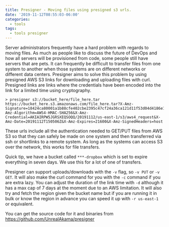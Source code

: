 ```yaml
---
title: Presigner - Moving files using presigned s3 urls.
date: '2019-11-12T08:55:03-06:00'
categories:
  - tools
tags:
  - tools presigner
---
```

Server administrators frequently have a hard problem with regards to moving files. As much as people like to discuss the future of DevOps and how all servers will be provisioned from code, some people still have servers that are pets. It can frequently be difficult to transfer files from one system to another when those systems are on different networks or different data centers. Presigner aims to solve this problem by using presigned AWS S3 links for downloading and uploading files with curl. Presigned links are links where the credentials have been encoded into the link for a limited time using cryptography.

```
> presigner s3://bucket_here/file_here.tar
https://bucket_here.s3.amazonaws.com/file_here.tar?X-Amz-Signature=18424ca80001a1b88cfe402cbe2395c47cf24a36ca121d11f53d04d4186e1369&X-Amz-Algorithm=AWS4-HMAC-SHA256&X-Amz-Credential=AKIAIRPW5JGRSXEQSOQQ/20191112/us-east-1/s3/aws4_request&X-Amz-Date=20191112T150506Z&X-Amz-Expires=21600&X-Amz-SignedHeaders=host
```

These urls include all the authentication needed to GET/PUT files from AWS S3 so that they can safely be made on one system and then transferred via ssh or shortlinks to a remote system. As long as the systems can access S3 over the network, this works for file transfers. 

Quick tip, we have a bucket called `***-dropbox` which is set to expire everything in seven days. We use this for a lot of one of transfers.

Presigner can support uploads/downloads with the `-v` flag, so `-v PUT` or `-v GET`. It will also make the curl command for you with the `-c` command if you are extra lazy. You can adjust the duration of the link time with `-d` although it has a max cap of 7 days at the moment due to an AWS limitation. It will also try and fetch the region given the bucket name but if you are running it in bulk or know the region in advance you can speed it up with `-r us-east-1` or equivalent.

You can get the source code for it and binaries from <https://github.com/UnrealAkama/presigner>
